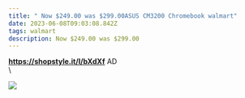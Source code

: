 ```yaml
---
title: " Now $249.00 was $299.00ASUS CM3200 Chromebook walmart"
date: 2023-06-08T09:03:08.842Z
tags: walmart
description: Now $249.00 was $299.00
---
```

**https://shopstyle.it/l/bXdXf**
AD\
\

<!--StartFragment-->

![](https://i5.walmartimages.com/asr/71adc064-a3d0-402a-93ab-fa08fb29a885.761b86de67b3da9548d5b41befbecb38.jpeg)

<!--EndFragment-->

![]()